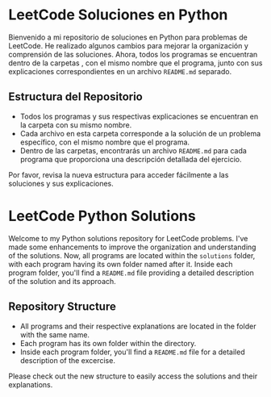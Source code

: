 # LeetCode Soluciones en Python

Bienvenido a mi repositorio de soluciones en Python para problemas de LeetCode. He realizado algunos cambios para mejorar la organización y comprensión de las soluciones. Ahora, todos los programas se encuentran dentro de la carpetas , con el mismo nombre que el programa, junto con sus explicaciones correspondientes en un archivo `README.md` separado.

## Estructura del Repositorio

- Todos los programas y sus respectivas explicaciones se encuentran en la carpeta con su mismo nombre.
- Cada archivo en esta carpeta corresponde a la solución de un problema específico, con el mismo nombre que el programa.
- Dentro de las carpetas, encontrarás un archivo `README.md` para cada programa que proporciona una descripción detallada del ejercicio.

Por favor, revisa la nueva estructura para acceder fácilmente a las soluciones y sus explicaciones.

# LeetCode Python Solutions

Welcome to my Python solutions repository for LeetCode problems. I've made some enhancements to improve the organization and understanding of the solutions. Now, all programs are located within the `solutions` folder, with each program having its own folder named after it. Inside each program folder, you'll find a `README.md` file providing a detailed description of the solution and its approach.

## Repository Structure

- All programs and their respective explanations are located in the folder with the same name.
- Each program has its own folder within the directory.
- Inside each program folder, you'll find a `README.md` file for a detailed description of the excercise.

Please check out the new structure to easily access the solutions and their explanations.

